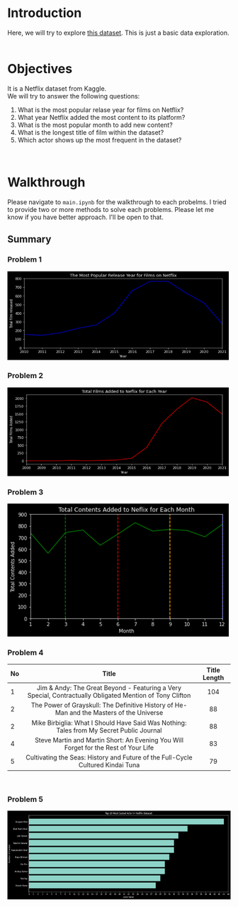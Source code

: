 # Introduction
Here, we will try to explore [this dataset](https://www.kaggle.com/datasets/shivamb/netflix-shows?resource=download). This is just a basic data exploration.  
<br>

# Objectives
It is a Netflix dataset from Kaggle.<br>
We will try to answer the following questions:
1. What is the most popular relase year for films on Netflix?
2. What year Netflix added the most content to its platform?
3. What is the most popular month to add new content?
4. What is the longest title of film within the dataset?
5. Which actor shows up the most frequent in the dataset?
<br>

# Walkthrough
Please navigate to `main.ipynb` for the walkthrough to each probelms. I tried to provide two or more methods to solve each problems. Please let me know if you have better approach. I'll be open to that.

## Summary
### Problem 1
<img src="./plots/1.png" alt="Most popular release year for films plot" width="500" height="200">
<br>

### Problem 2
<img src="./plots/2.png" alt="Most popular release year for films plot" width="500" height="200">
<br>

### Problem 3
<img src="./plots/3.png" alt="Most popular release year for films plot" width="500" height="300">
<br>

### Problem 4
| No | Title | Title Length |
|---|:---:|:---:|
| 1 | Jim & Andy: The Great Beyond - Featuring a Very Special, Contractually Obligated Mention of Tony Clifton | 104 |
| 2 | The Power of Grayskull: The Definitive History of He-Man and the Masters of the Universe | 88 |
| 2 | Mike Birbiglia: What I Should Have Said Was Nothing: Tales from My Secret Public Journal | 88 |
| 4 | Steve Martin and Martin Short: An Evening You Will Forget for the Rest of Your Life | 83 |
| 5 | Cultivating the Seas: History and Future of the Full-Cycle Cultured Kindai Tuna | 79 |
<br>

### Problem 5
<img src="./plots/5.png" alt="Most popular release year for films plot" width="800" height="200">





